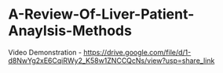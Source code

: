 # A-Review-Of-Liver-Patient-Anaylsis-Methods

Video Demonstration - https://drive.google.com/file/d/1-d8NwYg2xE6CqiRWy2_K58w1ZNCCQcNs/view?usp=share_link
